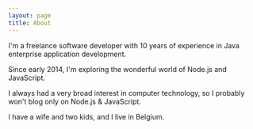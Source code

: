 ```yaml
---
layout: page
title: About
---
```


I'm a freelance software developer with 10 years of experience in Java enterprise application development.

Since early 2014, I'm exploring the wonderful world of Node.js and JavaScript.

I always had a very broad interest in computer technology, so I probably won't blog only on Node.js & JavaScript.

I have a wife and two kids, and I live in Belgium.
